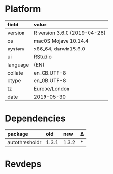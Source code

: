 # Platform

|field    |value                        |
|:--------|:----------------------------|
|version  |R version 3.6.0 (2019-04-26) |
|os       |macOS Mojave 10.14.4         |
|system   |x86_64, darwin15.6.0         |
|ui       |RStudio                      |
|language |(EN)                         |
|collate  |en_GB.UTF-8                  |
|ctype    |en_GB.UTF-8                  |
|tz       |Europe/London                |
|date     |2019-05-30                   |

# Dependencies

|package        |old   |new   |Δ  |
|:--------------|:-----|:-----|:--|
|autothresholdr |1.3.1 |1.3.2 |*  |

# Revdeps

